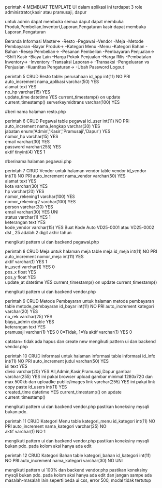 perintah 4 MEMBUAT TEMPLATE UI
dalam aplikasi ini terdapat 3 role administrator,kasir atau pramusaji, dapur

untuk admin dapat membuka semua
daput dapat membuka Produk,Pembelian,Inventori,Laporan,Pengaturan
kasir dapat membuka Laporan,Pengaturan

Beranda
Informasi
Master->
-Resto 
-Pegawai
-Vendor
-Meja
-Metode Pembayaran
-Bayar
Produk->
-Kategori Menu
-Menu
-Kategori Bahan
-Bahan
-Resep
Pembelian->
-Pesanan Pembelian
-Pembayaran
Penjualan->
-Shift Kasir
-Biaya Lain
-Harga Pokok Penjualan
-Harga Rilis
-Pembatalan
Inventory->
-Inventory
-Transaksi
Laporan->
-Transaksi
-Pengeluaran vs Penjualan
-Kuantitas
Pengaturan->
-Ubah Password
Logout


perintah 5 CRUD Resto
table: perusahaan
id_app	int(11)	NO	PRI		auto_increment
nama_aplikasi	varchar(50)	YES			
alamat	text	YES			
no_hp	varchar(15)	YES			
update_time	datetime	YES		current_timestamp()	on update current_timestamp()
serverkeymidtrans	varchar(100)	YES		

#beri nama halaman resto.php

perintah 6 CRUD Pegawai
table pegawai
id_user	int(11)	NO	PRI		auto_increment
nama_lengkap	varchar(30)	YES			
jabatan	enum('Admin','Kasir','Pramusaji','Dapur')	YES			
nomor_hp	varchar(15)	YES			
email	varchar(30)	YES			
password	varchar(255)	YES			
aktif	tinyint(4)	YES		1	

#berinama halaman pegawai.php

perintah 7 CRUD Vendor untuk halaman vendor
table vendor
id_vendor	int(11)	NO	PRI		auto_increment
nama_vendor	varchar(50)	YES			
alamat	text	YES			
kota	varchar(30)	YES			
hp	varchar(20)	YES			
nomor_rekening1	varchar(100)	YES			
nomor_rekening2	varchar(100)	YES			
person	varchar(30)	YES			
email	varchar(30)	YES	UNI		
status	varchar(1)	YES		1	
keterangan	text	YES			
kode_vendor	varchar(15)	YES			Buat Kode Auto VD25-0001  atau VD25-0002 dst , 25 adalah 2 digit akhir tahun

mengikuti pattern ui dan backend pegawai.php

perintah 8 CRUD Meja untuk halaman meja
table meja
id_meja	int(11)	NO	PRI		auto_increment
nomor_meja	int(11)	YES			
aktif	varchar(1)	YES		1	
in_used	varchar(1)	YES		0	
pos_x	float	YES			
pos_y	float	YES			
update_at	datetime	YES		current_timestamp()	on update current_timestamp()

mengikuti pattern ui dan backend vendor.php


perintah 9 CRUD Metode Pembayaran untuk halaman metode pembayaran
table metode_pembayaran
id_bayar	int(11)	NO	PRI		auto_increment
kategori	varchar(20)	YES			
no_rek	varchar(25)	YES			
biaya_admin	double	YES			
keterangan	text	YES			
pramusaji	varchar(1)	YES		0	0=Tidak, 1=Ya
aktif	varchar(1)	YES		0	

catatan= tidak ada hapus dan create new
mengikuti pattern ui dan backend vendor.php

perintah 10 CRUD informasi untuk halaman informasi
table informasi
id_info	int(11)	NO	PRI		auto_increment
judul	varchar(50)	YES			
isi	text	YES			
divisi	varchar(20)	YES			    All,Admin,Kasir,Pramusaji,Dapur
gambar	varchar(255)	YES			ini pakai browser upload gambar minimal 1280x720 dan max 500kb dan uploadke public/images
link	varchar(255)	YES			ini pakai link copy paste
id_users	int(11)	YES			
created_time	datetime	YES		current_timestamp()	on update current_timestamp()

mengikuti pattern ui dan backend vendor.php pastikan koneksiny mysqli bukan pdo. 

perintah 11 CRUD Kategori Menu 
table kategori_menu
id_kategori	int(11)	NO	PRI		auto_increment
nama_kategori	varchar(25)	NO			
aktif	varchar(1)	NO		1	

mengikuti pattern ui dan backend vendor.php pastikan koneksiny mysqli bukan pdo. 
pada kolom aksi hanya ada edit

perintah 12 CRUD Kategori Bahan
table kategori_bahan
id_kategori	int(11)	NO	PRI		auto_increment
nama_kategori	varchar(30)	NO	UNI		

mengikuti pattern ui 100% dan backend vendor.php pastikan koneksiny mysqli bukan pdo. 
pada kolom aksi hanya ada edit dan jangan sampe ada masalah-masalah lain seperti beda ui css, error 500, modal tidak tertutup
